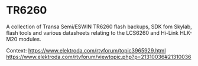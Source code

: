 # TR6260
A collection of Transa Semi/ESWIN TR6260 flash backups, SDK fom Skylab, flash tools and various datasheets relating to the LCS6260 and Hi-Link HLK-M20 modules.


Context:
https://www.elektroda.com/rtvforum/topic3965929.html
https://www.elektroda.com/rtvforum/viewtopic.php?p=21310036#21310036
